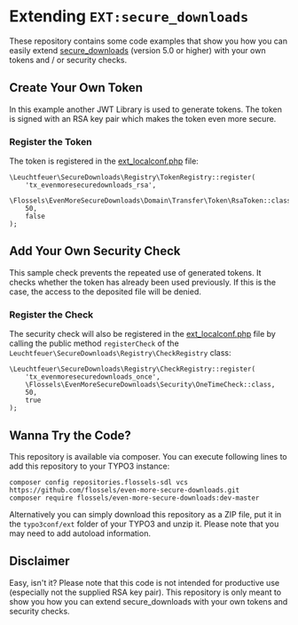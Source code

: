 # Extending `EXT:secure_downloads`

These repository contains some code examples that show you how you can easily extend 
[secure_downloads](https://github.com/Leuchtfeuer/typo3-secure-downloads/) (version 5.0 or higher) with your own tokens and / or 
security checks.

## Create Your Own Token

In this example another JWT Library is used to generate tokens. The token is signed with an RSA key pair which makes the token 
even more secure.

### Register the Token

The token is registered in the 
[ext_localconf.php](https://github.com/flossels/even-more-secure-downloads/blob/master/ext_localconf.php#L7) file:

```
\Leuchtfeuer\SecureDownloads\Registry\TokenRegistry::register(
    'tx_evenmoresecuredownloads_rsa',
    \Flossels\EvenMoreSecureDownloads\Domain\Transfer\Token\RsaToken::class,
    50,
    false
);
```

## Add Your Own Security Check

This sample check prevents the repeated use of generated tokens. It checks whether the token has already been used previously. If 
this is the case, the access to the deposited file will be denied.

### Register the Check

The security check will also be registered in the 
[ext_localconf.php](https://github.com/flossels/even-more-secure-downloads/blob/master/ext_localconf.php#L15) file by calling the 
public method `registerCheck` of the `Leuchtfeuer\SecureDownloads\Registry\CheckRegistry` class:

```
\Leuchtfeuer\SecureDownloads\Registry\CheckRegistry::register(
    'tx_evenmoresecuredownloads_once',
    \Flossels\EvenMoreSecureDownloads\Security\OneTimeCheck::class,
    50,
    true
);
```

## Wanna Try the Code?

This repository is available via composer. You can execute following lines to add this repository to your TYPO3 instance:

```
composer config repositories.flossels-sdl vcs https://github.com/flossels/even-more-secure-downloads.git
composer require flossels/even-more-secure-downloads:dev-master
```

Alternatively you can simply download this repository as a ZIP file, put it in the `typo3conf/ext` folder of your TYPO3 and 
unzip it. Please note that you may need to add autoload information.

## Disclaimer

Easy, isn't it?
Please note that this code is not intended for productive use (especially not the supplied RSA key pair). This repository is only 
meant to show you how you can extend secure_downloads with your own tokens and security checks.
